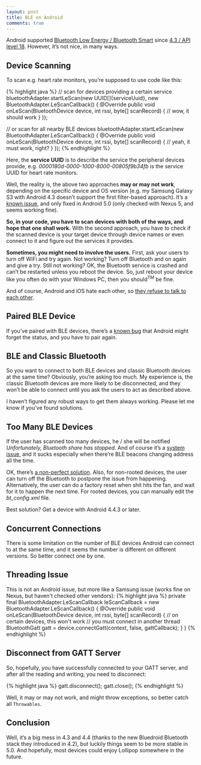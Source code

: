 ```yaml
---
layout: post
title: BLE on Android
comments: true
---
```


Android supported [Bluetooth Low Energy / Bluetooth Smart](http://www.bluetooth.com/Pages/Bluetooth-Smart.aspx) since [4.3 / API level 18](https://developer.android.com/about/versions/android-4.3.html#Wireless). However, it’s not nice, in many ways.

## Device Scanning

To scan e.g. heart rate monitors, you’re supposed to use code like this:

{% highlight java %}
// scan for devices providing a certain service
bluetoothAdapter.startLeScan(new UUID[]{serviceUuid},
  new BluetoothAdapter.LeScanCallback() {
    @Override
    public void onLeScan(BluetoothDevice device, int rssi, byte[] scanRecord) {
      // wow, it should work
    }
  });
 
// or scan for all nearby BLE devices
bluetoothAdapter.startLeScan(new BluetoothAdapter.LeScanCallback() {
  @Override
  public void onLeScan(BluetoothDevice device, int rssi, byte[] scanRecord) {
    // yeah, it must work, right?
  }
});
{% endhighlight %}

Here, the **service UUID** is to describe the service the peripheral devices provide, e.g. *0000180d-0000-1000-8000-00805f9b34fb* is the service UUID for heart rate monitors.

Well, the reality is, the above two approaches **may or may not work**, depending on the specific device and OS version (e.g. my Samsung Galaxy S3 with Android 4.3 doesn’t support the first filter-based approach). It’s a [known issue](https://code.google.com/p/android/issues/detail?id=59490), and only fixed in Android 5.0 (only checked with Nexus 5, and seems working fine).

**So, in your code, you have to scan devices with both of the ways, and hope that one shall work.** With the second approach, you have to check if the scanned device is your target device through device names or even connect to it and figure out the services it provides.

**Sometimes, you might need to involve the users.** First, ask your users to turn off WiFi and try again. Not working? Turn off Bluetooth and on again and give a try. Still not working? OK, the Bluetooth service is crashed and can’t be restarted unless you reboot the device. So, just reboot your device like you often do with your Windows PC, then you should<sup>TM</sup> be fine.

And of course, Android and iOS hate each other, so [they refuse to talk to each other](https://code.google.com/p/android/issues/detail?id=58725).

## Paired BLE Device

If you’ve paired with BLE devices, there’s a [known bug](https://code.google.com/p/android/issues/detail?id=59262) that Android might forget the status, and you have to pair again.

## BLE and Classic Bluetooth

So you want to connect to both BLE devices and classic Bluetooth devices at the same time? Obviously, you’re asking too much. My experience is, the classic Bluetooth devices are more likely to be disconnected, and they won’t be able to connect until you ask the users to act as described above.

I haven’t figured any robust ways to get them always working. Please let me know if you’ve found solutions.

## Too Many BLE Devices

If the user has scanned too many devices, he / she will be notified *Unfortunately, Bluetooth share has stopped*. And of course it’s a [system issue](https://code.google.com/p/android/issues/detail?id=67272), and it sucks especially when there’re BLE beacons changing address all the time.

OK, there’s [a non-perfect solution](https://github.com/RadiusNetworks/bluetooth-crash-resolver). Also, for non-rooted devices, the user can turn off the Bluetooth to postpone the issue from happening. Alternatively, the user can do a factory reset when shit hits the fan, and wait for it to happen the next time. For rooted devices, you can manually edit the *bt_config.xml* file.

Best solution? Get a device with Android 4.4.3 or later.

## Concurrent Connections

There is some limitation on the number of BLE devices Android can connect to at the same time, and it seems the number is different on different versions. So better connect one by one.

## Threading Issue

This is not an Android issue, but more like a Samsung issue (works fine on Nexus, but haven't checked other vendors):
{% highlight java %}
private final BluetoothAdapter.LeScanCallback leScanCallback = new BluetoothAdapter.LeScanCallback() {
    @Override
    public void onLeScan(BluetoothDevice device, int rssi, byte[] scanRecord) {
        // on certain devices, this won't work
        // you must connect in another thread
        BluetoothGatt gatt = device.connectGatt(context, false, gattCallback);
    }
}
{% endhighlight %}

## Disconnect from GATT Server

So, hopefully, you have successfully connected to your GATT server, and after all the reading and writing, you need to disconnect:

{% highlight java %}
gatt.disconnect();
gatt.close();
{% endhighlight %}

Well, it may or may not work, and might throw exceptions, so better catch all `Throwables`.

## Conclusion

Well, it’s a big mess in 4.3 and 4.4 (thanks to the new Bluedroid Bluetooth stack they introduced in 4.2), but luckily things seem to be more stable in 5.0. And hopefully, most devices could enjoy Lollipop somewhere in the future.
